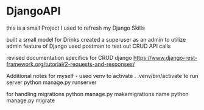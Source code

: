 # DjangoAPI

this is a small Project I used to refresh my Django Skills 

built a small model for Drinks 
created a superuser as an admin to utilize admin feature of Django 
used postman to test out CRUD API calls 

revised documentation specifics for CRUD django 
https://www.django-rest-framework.org/tutorial/2-requests-and-responses/


Additional notes for myself  - 
used venv 
    to activate 
    . .venv/bin/activate 
to run server 
    python manage.py runserver 

for handling migrations 
    python manage.py makemigrations name 
    python manage.py migrate 